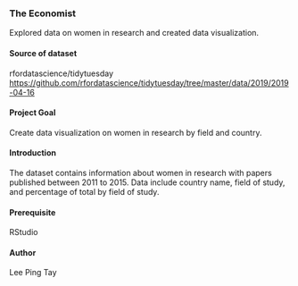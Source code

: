 ### The Economist
Explored data on women in research and created data visualization.

#### Source of dataset
rfordatascience/tidytuesday https://github.com/rfordatascience/tidytuesday/tree/master/data/2019/2019-04-16

#### Project Goal
Create data visualization on women in research by field and country.

#### Introduction
The dataset contains information about women in research with papers published between 2011 to 2015. Data include country name, field of study, and percentage of total by field of study.

#### Prerequisite
RStudio

#### Author
Lee Ping Tay
